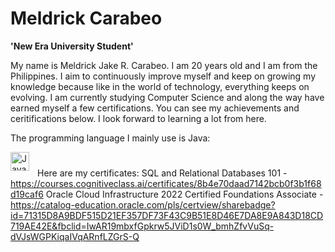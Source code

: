 # Meldrick Carabeo

**'New Era University Student'**

My name is Meldrick Jake R. Carabeo. I am 20 years old and I am from the Philippines. I aim to continuously improve myself and keep on growing my knowledge because like in the world of technology, everything keeps on evolving. I am currently studying Computer Science and along the way have earned myself a few certifications. You can see my achievements and ceritifications below. I look forward to learning a lot from here.

The programming language I mainly use is Java:

<img align="left" alt="Java" width="30px" style="padding-right:10px;" src="https://cdn.jsdelivr.net/gh/devicons/devicon/icons/java/java-original.svg"/>

#

Here are my certificates:
SQL and Relational Databases 101 - https://courses.cognitiveclass.ai/certificates/8b4e70daad7142bcb0f3b1f68d19caf6
Oracle Cloud Infrastructure 2022 Certified Foundations Associate - https://catalog-education.oracle.com/pls/certview/sharebadge?id=71315D8A9BDF515D21EF357DF73F43C9B51E8D46E7DA8E9A843D18CD719AE42E&fbclid=IwAR19mbxfGpkrw5JViD1s0W_bmhZfvVuSq-dVJsWGPKiqaIVqARnfLZGrS-Q
